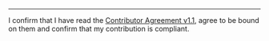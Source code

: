 

______________________________________
I confirm that I have read the [Contributor Agreement v1.1](https://github.com/tegonal/gt/blob/v0.17.3/.github/Contributor%20Agreement.txt), agree to be bound on them and confirm that my contribution is compliant.
